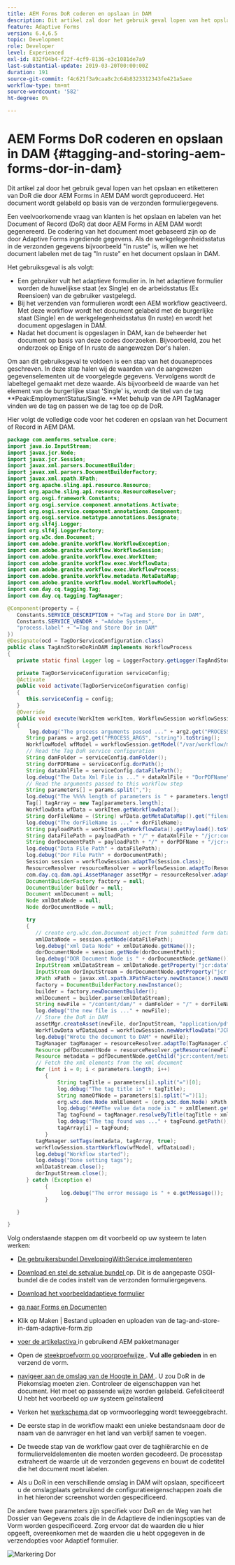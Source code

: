 ```yaml
---
title: AEM Forms DoR coderen en opslaan in DAM
description: Dit artikel zal door het gebruik geval lopen van het opslaan en etiketteren van DoR die door AEM Forms in AEM DAM wordt geproduceerd. Het document wordt gelabeld op basis van de verzonden formuliergegevens.
feature: Adaptive Forms
version: 6.4,6.5
topic: Development
role: Developer
level: Experienced
exl-id: 832f04b4-f22f-4cf9-8136-e3c1081de7a9
last-substantial-update: 2019-03-20T00:00:00Z
duration: 191
source-git-commit: f4c621f3a9caa8c2c64b8323312343fe421a5aee
workflow-type: tm+mt
source-wordcount: '582'
ht-degree: 0%

---
```


# AEM Forms DoR coderen en opslaan in DAM {#tagging-and-storing-aem-forms-dor-in-dam}

Dit artikel zal door het gebruik geval lopen van het opslaan en etiketteren van DoR die door AEM Forms in AEM DAM wordt geproduceerd. Het document wordt gelabeld op basis van de verzonden formuliergegevens.

Een veelvoorkomende vraag van klanten is het opslaan en labelen van het Document of Record (DoR) dat door AEM Forms in AEM DAM wordt gegenereerd. De codering van het document moet gebaseerd zijn op de door Adaptive Forms ingediende gegevens. Als de werkgelegenheidsstatus in de verzonden gegevens bijvoorbeeld &quot;In ruste&quot; is, willen we het document labelen met de tag &quot;In ruste&quot; en het document opslaan in DAM.

Het gebruiksgeval is als volgt:

* Een gebruiker vult het adaptieve formulier in. In het adaptieve formulier worden de huwelijkse staat (ex Single) en de arbeidsstatus (Ex Reensioen) van de gebruiker vastgelegd.
* Bij het verzenden van formulieren wordt een AEM workflow geactiveerd. Met deze workflow wordt het document gelabeld met de burgerlijke staat (Single) en de werkgelegenheidsstatus (In ruste) en wordt het document opgeslagen in DAM.
* Nadat het document is opgeslagen in DAM, kan de beheerder het document op basis van deze codes doorzoeken. Bijvoorbeeld, zou het onderzoek op Enige of In ruste de aangewezen Dor&#39;s halen.

Om aan dit gebruiksgeval te voldoen is een stap van het douaneproces geschreven. In deze stap halen wij de waarden van de aangewezen gegevenselementen uit de voorgelegde gegevens. Vervolgens wordt de labeltegel gemaakt met deze waarde. Als bijvoorbeeld de waarde van het element van de burgerlijke staat &#39;Single&#39; is, wordt de titel van de tag **Peak:EmploymentStatus/Single. **Met behulp van de API TagManager vinden we de tag en passen we de tag toe op de DoR.

Hier volgt de volledige code voor het coderen en opslaan van het Document of Record in AEM DAM.

```java
package com.aemforms.setvalue.core;
import java.io.InputStream;
import javax.jcr.Node;
import javax.jcr.Session;
import javax.xml.parsers.DocumentBuilder;
import javax.xml.parsers.DocumentBuilderFactory;
import javax.xml.xpath.XPath;
import org.apache.sling.api.resource.Resource;
import org.apache.sling.api.resource.ResourceResolver;
import org.osgi.framework.Constants;
import org.osgi.service.component.annotations.Activate;
import org.osgi.service.component.annotations.Component;
import org.osgi.service.metatype.annotations.Designate;
import org.slf4j.Logger;
import org.slf4j.LoggerFactory;
import org.w3c.dom.Document;
import com.adobe.granite.workflow.WorkflowException;
import com.adobe.granite.workflow.WorkflowSession;
import com.adobe.granite.workflow.exec.WorkItem;
import com.adobe.granite.workflow.exec.WorkflowData;
import com.adobe.granite.workflow.exec.WorkflowProcess;
import com.adobe.granite.workflow.metadata.MetaDataMap;
import com.adobe.granite.workflow.model.WorkflowModel;
import com.day.cq.tagging.Tag;
import com.day.cq.tagging.TagManager;

@Component(property = {
   Constants.SERVICE_DESCRIPTION + "=Tag and Store Dor in DAM",
   Constants.SERVICE_VENDOR + "=Adobe Systems",
   "process.label" + "=Tag and Store Dor in DAM"
})
@Designate(ocd = TagDorServiceConfiguration.class)
public class TagAndStoreDoRinDAM implements WorkflowProcess
{
   private static final Logger log = LoggerFactory.getLogger(TagAndStoreDoRinDAM.class);

   private TagDorServiceConfiguration serviceConfig;
   @Activate
   public void activate(TagDorServiceConfiguration config)
   {
      this.serviceConfig = config;
   }
   @Override
   public void execute(WorkItem workItem, WorkflowSession workflowSession, MetaDataMap arg2) throws WorkflowException
   {
       log.debug("The process arguments passed ..." + arg2.get("PROCESS_ARGS", "string").toString());
      String params = arg2.get("PROCESS_ARGS", "string").toString();
      WorkflowModel wfModel = workflowSession.getModel("/var/workflow/models/dam/update_asset");
      // Read the Tag DoR service configuration
      String damFolder = serviceConfig.damFolder();
      String dorPDFName = serviceConfig.dorPath();
      String dataXmlFile = serviceConfig.dataFilePath();
      log.debug("The Data Xml File is ..." + dataXmlFile + "DorPDFName" + dorPDFName);
      // Read the arguments passed to this workflow step
      String parameters[] = params.split(",");
      log.debug("The %%%% length of parameters is " + parameters.length);
      Tag[] tagArray = new Tag[parameters.length];
      WorkflowData wfData = workItem.getWorkflowData();
      String dorFileName = (String) wfData.getMetaDataMap().get("filename");
      log.debug("The dorFileName is ..." + dorFileName);
      String payloadPath = workItem.getWorkflowData().getPayload().toString();
      String dataFilePath = payloadPath + "/" + dataXmlFile + "/jcr:content";
      String dorDocumentPath = payloadPath + "/" + dorPDFName + "/jcr:content";
      log.debug("Data File Path" + dataFilePath);
      log.debug("Dor File Path" + dorDocumentPath);
      Session session = workflowSession.adaptTo(Session.class);
      ResourceResolver resourceResolver = workflowSession.adaptTo(ResourceResolver.class);
      com.day.cq.dam.api.AssetManager assetMgr = resourceResolver.adaptTo(com.day.cq.dam.api.AssetManager.class);
      DocumentBuilderFactory factory = null;
      DocumentBuilder builder = null;
      Document xmlDocument = null;
      Node xmlDataNode = null;
      Node dorDocumentNode = null;

      try
      {
         // create org.w3c.dom.Document object from submitted form data
         xmlDataNode = session.getNode(dataFilePath);
         log.debug("xml Data Node" + xmlDataNode.getName());
         dorDocumentNode = session.getNode(dorDocumentPath);
         log.debug("DOR Document Node is " + dorDocumentNode.getName());
         InputStream xmlDataStream = xmlDataNode.getProperty("jcr:data").getBinary().getStream();
         InputStream dorInputStream = dorDocumentNode.getProperty("jcr:data").getBinary().getStream();
         XPath xPath = javax.xml.xpath.XPathFactory.newInstance().newXPath();
         factory = DocumentBuilderFactory.newInstance();
         builder = factory.newDocumentBuilder();
         xmlDocument = builder.parse(xmlDataStream);
         String newFile = "/content/dam/" + damFolder + "/" + dorFileName;
         log.debug("the new file is ..." + newFile);
         // Store the DoR in DAM
         assetMgr.createAsset(newFile, dorInputStream, "application/pdf", true);
         WorkflowData wfDataLoad = workflowSession.newWorkflowData("JCR_PATH", newFile);
         log.debug("Wrote the document to DAM" + newFile);
         TagManager tagManager = resourceResolver.adaptTo(TagManager.class);
         Resource pdfDocumentNode = resourceResolver.getResource(newFile);
         Resource metadata = pdfDocumentNode.getChild("jcr:content/metadata");
         // Fetch the xml elements from the xml document
         for (int i = 0; i < parameters.length; i++)
            {
                String tagTitle = parameters[i].split("=")[0];
                log.debug("The tag title is" + tagTitle);
                String nameOfNode = parameters[i].split("=")[1];
                org.w3c.dom.Node xmlElement = (org.w3c.dom.Node) xPath.compile(nameOfNode).evaluate(xmlDocument, javax.xml.xpath.XPathConstants.NODE);
                log.debug("###The value data node is " + xmlElement.getTextContent());
                Tag tagFound = tagManager.resolveByTitle(tagTitle + xmlElement.getTextContent());
                log.debug("The tag found was ..." + tagFound.getPath());
                tagArray[i] = tagFound;
            }
         tagManager.setTags(metadata, tagArray, true);
         workflowSession.startWorkflow(wfModel, wfDataLoad);
         log.debug("Workflow started");
         log.debug("Done setting tags");
         xmlDataStream.close();
         dorInputStream.close();
      } catch (Exception e)
            {
                 log.debug("The error message is " + e.getMessage());
            }

   }

}
```

Volg onderstaande stappen om dit voorbeeld op uw systeem te laten werken:
* [De gebruikersbundel DevelopingWithService implementeren](/help/forms/assets/common-osgi-bundles/DevelopingWithServiceUser.jar)

* [ Download en stel de setvalue bundel ](/help/forms/assets/common-osgi-bundles/SetValueApp.core-1.0-SNAPSHOT.jar) op. Dit is de aangepaste OSGI-bundel die de codes instelt van de verzonden formuliergegevens.

* [Download het voorbeeldadaptieve formulier](assets/tag-and-store-in-dam-adaptive-form.zip)

* [ ga naar Forms en Documenten ](http://localhost:4502/aem/forms.html/content/dam/formsanddocuments)

* Klik op Maken | Bestand uploaden en uploaden van de tag-and-store-in-dam-adaptive-form.zip

* [ voer de artikelactiva ](assets/tag-and-store-in-dam-assets.zip) in gebruikend AEM pakketmanager
* Open de [ steekproefvorm op voorproefwijze ](http://localhost:4502/content/dam/formsanddocuments/tagandstoreindam/jcr:content?wcmmode=disabled). **Vul alle gebieden** in en verzend de vorm.
* [ navigeer aan de omslag van de Hoogte in DAM ](http://localhost:4502/assets.html/content/dam/Peak). U zou DoR in de Piekomslag moeten zien. Controleer de eigenschappen van het document. Het moet op passende wijze worden gelabeld.
Gefeliciteerd! U hebt het voorbeeld op uw systeem geïnstalleerd

* Verken het [ werkschema ](http://localhost:4502/editor.html/conf/global/settings/workflow/models/TagAndStoreDoRinDAM.html) dat op vormvoorlegging wordt teweeggebracht.
* De eerste stap in de workflow maakt een unieke bestandsnaam door de naam van de aanvrager en het land van verblijf samen te voegen.
* De tweede stap van de workflow gaat over de taghiërarchie en de formulierveldelementen die moeten worden gecodeerd. De processtap extraheert de waarde uit de verzonden gegevens en bouwt de codetitel die het document moet labelen.
* Als u DoR in een verschillende omslag in DAM wilt opslaan, specificeert u de omslagplaats gebruikend de configuratieeigenschappen zoals die in het hieronder screenshot worden gespecificeerd.

De andere twee parameters zijn specifiek voor DoR en de Weg van het Dossier van Gegevens zoals die in de Adaptieve de indieningsopties van de Vorm worden gespecificeerd. Zorg ervoor dat de waarden die u hier opgeeft, overeenkomen met de waarden die u hebt opgegeven in de verzendopties voor Adaptief formulier.

![ Markering Dor ](assets/tag_dor_service_configuration.gif)
